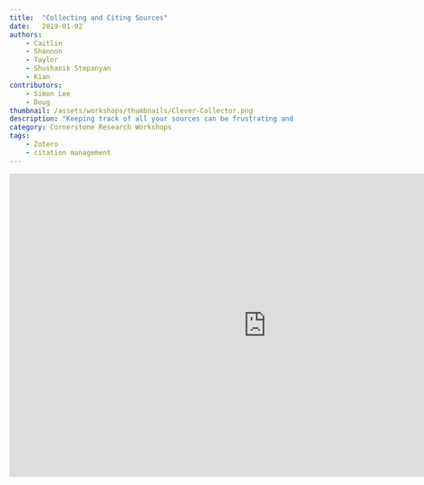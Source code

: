 ```yaml
---
title:  "Collecting and Citing Sources"
date:   2019-01-02
authors:
    - Caitlin
    - Shannon
    - Taylor
    - Shushanik Stepanyan
    - Kian
contributors:
    - Simon Lee
    - Doug
thumbnail: /assets/workshops/thumbnails/Clever-Collector.png
description: "Keeping track of all your sources can be frustrating and overwhelming—but with a little bit of organization, managing sources can be a breeze! In this activity, you will learn how to auto-generate your bibliography in virtually any citation style, keep track of your sources, and more! This workshop will show you how Zotero can help save and organize your research sources."
category: Cornerstone Research Workshops
tags:
    - Zotero
    - citation management
---
```

<iframe src="https://ccle.ucla.edu/mod/hvp/embed.php?id=2185897" width="906" height="535" frameborder="0" allowfullscreen="allowfullscreen"></iframe><script src="https://ccle.ucla.edu/mod/hvp/library/js/h5p-resizer.js" charset="UTF-8"></script>
